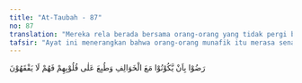 ```yaml
---
title: "At-Taubah - 87"
no: 87
translation: "Mereka rela berada bersama orang-orang yang tidak pergi berperang, dan hati mereka telah tertutup, sehingga mereka tidak memahami (kebahagiaan beriman dan berjihad)."
tafsir: "Ayat ini menerangkan bahwa orang-orang munafik itu merasa senang tidak ikut berjihad fisabilillah. Mereka lebih senang tinggal bersama orang-orang lemah yang tidak kuat ikut berperang, yaitu perempuan-perempuan yang menjaga rumah tangga. Mereka tidak sedikit pun merasa malu tinggal bersama orang-orang perempuan yang tidak ikut berperang itu. Padahal mereka adalah orang-orang yang kuat, sehat, dan mampu untuk turut berperang. Walaupun banyak yang mengejek dan mentertawakan, namun ejekan itu bagi mereka tidak ada artinya, karena perasaan malu bagi mereka tidak ada lagi. Yang demikian itu adalah pertanda bahwa iman mereka sangat lemah dan hati mereka sudah dipengaruhi kebendaan. Oleh karena itu Allah menutup mati hati mereka, mereka tidak mau menerima kebenaran, pelajaran dan nasihat dari siapapun juga. Penyakit kemunafikan itu telah membalut seluruh hati mereka, sehingga mereka tidak dapat mempergunakan pikiran yang sehat untuk membedakan mana yang benar dan mana yang salah, mana yang menguntungkan dan mana yang merugikan, bahwa ikut berjihad dan berperang itu adalah suatu keuntungan dan tinggal di rumah adalah merugikan dan memalukan."
---
```


رَضُوْا بِاَنْ يَّكُوْنُوْا مَعَ الْخَوَالِفِ وَطُبِعَ عَلٰى قُلُوْبِهِمْ فَهُمْ لَا يَفْقَهُوْنَ 
